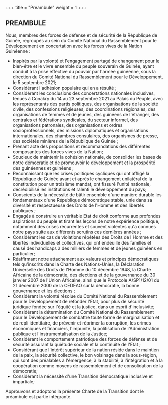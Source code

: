 +++
title = "Preambule"
weight = 1
+++

## PREAMBULE

Nous, membres des forces de défense et de sécurité de la République de Guinée, regroupés au sein du Comité National du Rassemblement pour le Développement en concertation avec les forces vives de la Nation Guinéenne :

- Inspirés par la volonté et l'engagement partagé de changement pour le bien-être et le vivre ensemble du peuple souverain de Guinée, ayant conduit à la prise effective du pouvoir par l'armée guinéenne, sous la direction du Comité National du Rassemblement pour le Développement, le 5 septembre 2021;
- Considérant l'adhésion populaire qui en a résulté ;
- Considérant les conclusions des concertations nationales inclusives, tenues à Conakry du 14 au 23 septembre 2021 au Palais du Peuple, avec les représentants des partis politiques, des organisations de la société civile, des confessions religieuses, des coordinations régionales, des organisations de femmes et de jeunes, des guinéens de l'étranger, des centrales et fédérations syndicales, du secteur informel, des organisations patronales, des organisations et ordres socioprofessionnels, des missions diplomatiques et organisations internationales, des chambres consulaires, des organismes de presse, des sociétés minières de la République de Guinée ;
- Prenant acte des propositions et recommandations des différentes composantes des forces vives de la Nation;
- Soucieux de maintenir la cohésion nationale, de consolider les bases de notre démocratie et de promouvoir le développement et la prospérité des guinéennes et guinéens ;
- Reconnaissant que les crises politiques cycliques qui ont affligé la République de Guinée avant et après le changement unilatéral de la constitution pour un troisième mandat, ont fissuré l'unité nationale, décrédibilisé les institutions et ralenti le développement du pays;
- Conscients de la nécessité de bâtir ensemble d'une manière durable les fondamentaux d'une République démocratique stable, unie dans sa diversité et respectueuse des Droits de l'Homme et des libertés publiques ;
- Engagés à construire un véritable Etat de droit conforme aux profondes aspirations du peuple et tirant les leçons de notre expérience politique, notamment des crises récurrentes et souvent violentes qu'a connues notre pays suite aux différents scrutins ces dernières années ;
- Considérant les cas de violations répétées des Droits de l'Homme et des libertés individuelles et collectives, qui ont endeuillé des familles et causé des handicaps à des milliers de femmes et de jeunes guinéens en particulier;
- Réaffirmant notre attachement aux valeurs et principes démocratiques tels qu'inscrits dans la Charte des Nations-Unies, la Déclaration Universelle des Droits de l'Homme du 10 décembre 1948, la Charte Africaine de la démocratie, des élections et de la gouvernance du 30 janvier 2007 de l'Union Africaine, ainsi que le Protocole A/SP1/12/01 du 21 décembre 2000 de la CEDEAO sur la démocratie, la bonne gouvernance et les élections ;
- Considérant la volonté résolue du Comité National du Rassemblement pour le Développement de refonder l'Etat, pour plus de sécurité juridique fondée sur l'équité et la justice, dans un esprit d'inclusivité;
- Considérant la détermination du Comité National du Rassemblement pour le Développement de combattre toute forme de marginalisation et de repli identitaire, de prévenir et réprimer la corruption, les crimes économiques et financiers, l'impunité, la politisation de l'Administration publique et l'instrumentalisation de la Justice;
- Considérant le comportement patriotique des forces de défense et de sécurité assurant la quiétude sociale et la continuité de l'Etat ;
- Considérant que l'intérêt supérieur de la nation réside dans le maintien de la paix, la sécurité collective, le bon voisinage dans la sous-région, qui sont des préalables à l'émergence, à la stabilité, à l'intégration et à la coopération comme moyens de rassemblement et de consolidation de la démocratie;
- Considérant la nécessité d'une Transition démocratique inclusive et impartiale;

Approuvons et adoptons la présente Charte de la Transition dont le préambule est partie intégrante.
